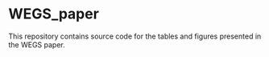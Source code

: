 # WEGS_paper
This repository contains source code for the tables and figures presented in the WEGS paper.
